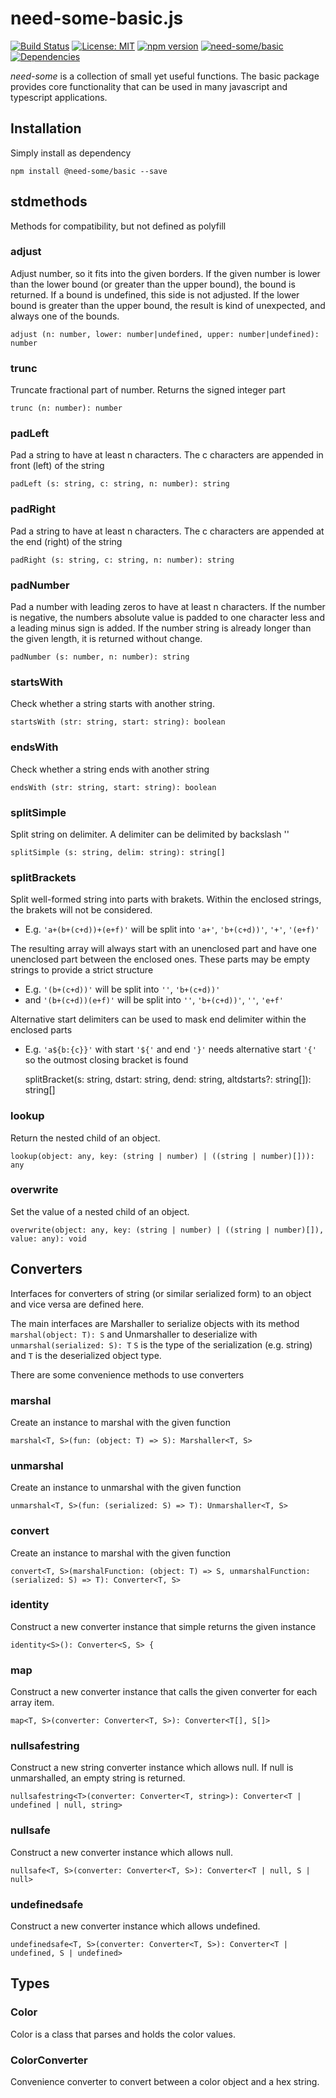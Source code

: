 # need-some-basic.js
[![Build Status](https://travis-ci.org/need-some/need-some-basic.js.svg?branch=master)](https://travis-ci.org/need-some/need-some-basic.js)
[![License: MIT](https://img.shields.io/badge/License-MIT-yellow.svg)](https://opensource.org/licenses/MIT)
[![npm version](https://badge.fury.io/js/%40need-some%2Fbasic.svg)](https://badge.fury.io/js/%40need-some%2Fbasic)
[![need-some/basic](https://img.shields.io/badge/need--some-basic-ff69b4.svg)](https://www.npmjs.com/org/need-some)
[![Dependencies](https://david-dm.org/need-some/need-some-basic.js/status.svg)](https://david-dm.org/need-some/need-some-basic.js)

_need-some_ is a collection of small yet useful functions.
The basic package provides core functionality that can be used in many javascript and typescript applications.

## Installation
Simply install as dependency

	npm install @need-some/basic --save

## stdmethods
Methods for compatibility, but not defined as polyfill

### adjust
Adjust number, so it fits into the given borders. If the given number is lower than the lower bound (or greater than the upper bound), the bound is returned.
If a bound is undefined, this side is not adjusted. If the lower bound is greater than the upper bound, the result is kind of unexpected, and always one of the bounds.

	adjust (n: number, lower: number|undefined, upper: number|undefined): number

### trunc
Truncate fractional part of number. Returns the signed integer part

	trunc (n: number): number

### padLeft
Pad a string to have at least n characters. The c characters are appended in front (left) of the string

	padLeft (s: string, c: string, n: number): string

### padRight
Pad a string to have at least n characters. The c characters are appended at the end (right) of the string

	padRight (s: string, c: string, n: number): string

### padNumber
Pad a number with leading zeros to have at least n characters.
If the number is negative, the numbers absolute value is padded to one character less and a leading minus sign is added.
If the number string is already longer than the given length, it is returned without change.

	padNumber (s: number, n: number): string

### startsWith
Check whether a string starts with another string.

	startsWith (str: string, start: string): boolean

### endsWith
Check whether a string ends with another string

	endsWith (str: string, start: string): boolean

### splitSimple
Split string on delimiter. A delimiter can be delimited by backslash '\'

	splitSimple (s: string, delim: string): string[]

### splitBrackets
Split well-formed string into parts with brakets.
Within the enclosed strings, the brakets will not be considered.
 * E.g. `'a+(b+(c+d))+(e+f)'` will be split into `'a+'`, `'b+(c+d))'`, `'+'`, `'(e+f)'`

The resulting array will always start with an unenclosed part and have one unenclosed part between the enclosed ones.
These parts may be empty strings to provide a strict structure
 * E.g. `'(b+(c+d))'` will be split into `''`, `'b+(c+d))'`
 * and `'(b+(c+d))(e+f)'` will be split into `''`, `'b+(c+d))'`, `''`, `'e+f'`

Alternative start delimiters can be used to mask end delimiter within the enclosed parts
 * E.g. `'a${b:{c}}'` with start `'${'` and end `'}'` needs alternative start `'{'` so the outmost closing bracket is found


	splitBracket(s: string, dstart: string, dend: string, altdstarts?: string[]): string[]

### lookup
Return the nested child of an object.

	lookup(object: any, key: (string | number) | ((string | number)[])): any

### overwrite
Set the value of a nested child of an object.

	overwrite(object: any, key: (string | number) | ((string | number)[]), value: any): void

## Converters

Interfaces for converters of string (or similar serialized form) to an object and vice versa are defined here.

The main interfaces are 
Marshaller to serialize objects with its method `marshal(object: T): S` and Unmarshaller to deserialize with `unmarshal(serialized: S): T`
`S` is the type of the serialization (e.g. string) and `T` is the deserialized object type.

There are some convenience methods to use converters

### marshal
Create an instance to marshal with the given function

	marshal<T, S>(fun: (object: T) => S): Marshaller<T, S>

### unmarshal
Create an instance to unmarshal with the given function

	unmarshal<T, S>(fun: (serialized: S) => T): Unmarshaller<T, S>

### convert
Create an instance to marshal with the given function

	convert<T, S>(marshalFunction: (object: T) => S, unmarshalFunction: (serialized: S) => T): Converter<T, S>

### identity
Construct a new converter instance that simple returns the given instance

	identity<S>(): Converter<S, S> {

### map
Construct a new converter instance that calls the given converter for each array item.

	map<T, S>(converter: Converter<T, S>): Converter<T[], S[]>

### nullsafestring
Construct a new string converter instance which allows null. If null is unmarshalled, an empty string is returned.

	nullsafestring<T>(converter: Converter<T, string>): Converter<T | undefined | null, string>

### nullsafe
Construct a new converter instance which allows null.

	nullsafe<T, S>(converter: Converter<T, S>): Converter<T | null, S | null>

### undefinedsafe
Construct a new converter instance which allows undefined.

	undefinedsafe<T, S>(converter: Converter<T, S>): Converter<T | undefined, S | undefined>

## Types

### Color
Color is a class that parses and holds the color values.

### ColorConverter
Convenience converter to convert between a color object and a hex string.
